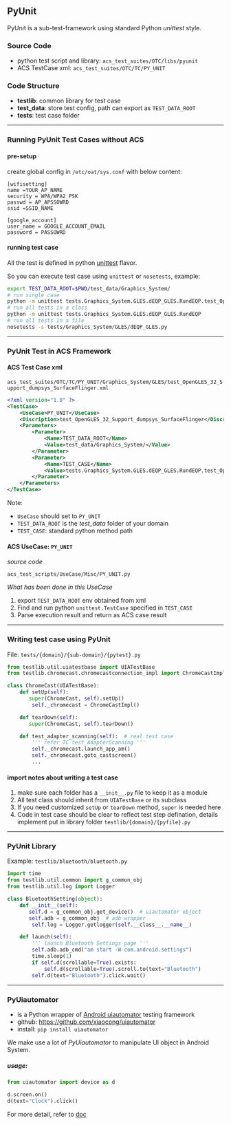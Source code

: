## PyUnit

PyUnit is a sub-test-framework using standard Python *unittest* style.

### Source Code
* python test script and library: `acs_test_suites/OTC/libs/pyunit`
* ACS TestCase xml: `acs_test_suites/OTC/TC/PY_UNIT`

### Code Structure
* **testlib**: common library for test case
* **test_data**: store test config, path can export as `TEST_DATA_ROOT`
* **tests**: test case folder

---
### Running PyUnit Test Cases without ACS
#### pre-setup
create global config in `/etc/oat/sys.conf` with below content:
```
[wifisetting]
name =YOUR_AP_NAME
security = WPA/WPA2 PSK
passwd = AP_APSSOWRD
ssid =SSID_NAME

[google_account]
user_name = GOOGLE_ACCOUNT_EMAIL
password = PASSOWRD
```

#### running test case
All the test is defined in python [unittest](https://docs.python.org/2/library/unittest.html) flavor.

So you can execute test case using `unittest` or `nosetests`, example:

```bash
export TEST_DATA_ROOT=$PWD/test_data/Graphics_System/
# run single case
python -m unittest tests.Graphics_System.GLES.dEQP_GLES.RundEQP.test_OpenGLES_32_Support_dumpsys_SurfaceFlinger
# run all tests in a class
python -m unittest tests.Graphics_System.GLES.dEQP_GLES.RundEQP
# run all tests in a file
nosetests -s tests/Graphics_System/GLES/dEQP_GLES.py
```
---
### PyUnit Test in ACS Framework

#### ACS Test Case xml

`acs_test_suites/OTC/TC/PY_UNIT/Graphics_System/GLES/test_OpenGLES_32_Support_dumpsys_SurfaceFlinger.xml`

```xml
<?xml version="1.0" ?>
<TestCase>
    <UseCase>PY_UNIT</UseCase>
    <Discription>test_OpenGLES_32_Support_dumpsys_SurfaceFlinger</Discription>
    <Parameters>
        <Parameter>
            <Name>TEST_DATA_ROOT</Name>
            <Value>test_data/Graphics_System/</Value>
        </Parameter>
        <Parameter>
            <Name>TEST_CASE</Name>
            <Value>tests.Graphics_System.GLES.dEQP_GLES.RundEQP.test_OpenGLES_32_Support_dumpsys_SurfaceFlinger</Value>
        </Parameter>
    </Parameters>
</TestCase>
```
Note:

* `UseCase` should set to `PY_UNIT`
* `TEST_DATA_ROOT` is the *test_data* folder of your domain
* `TEST_CASE`: standard python method path


#### ACS UseCase: `PY_UNIT`
*source code*

`acs_test_scripts/UseCase/Misc/PY_UNIT.py`

*What has been done in this UseCase*
1. export `TEST_DATA_ROOT` env obtained from xml
2. Find and run python `unittest.TestCase` specified in `TEST_CASE`
3. Parse execution result and return as ACS case result

---
### Writing test case using PyUnit
File: `tests/{domain}/{sub-domain}/{pytest}.py`

```python
from testlib.util.uiatestbase import UIATestBase
from testlib.chromecast.chromecastconnection_impl import ChromeCastImpl

class ChromeCast(UIATestBase):
    def setUp(self):
       super(ChromeCast, self).setUp()
        self._chromecast = ChromeCastImpl()

    def tearDown(self):
       super(ChromeCast, self).tearDown()

    def test_adapter_scanning(self):  # real test case
        ''' refer TC test_AdapterScanning '''
        self._chromecast.launch_app_am()
        self._chromecast.goto_castscreen()
        ...
```

#### import notes about writing a test case
1. make sure each folder has a `__init__.py` file to keep it as a module
2. All test class should inherit from `UIATestBase` or its subclass
3. If you need customized `setUp` or `tearDown` method, `super` is needed here
4. Code in test case should be clear to reflect test step defination, details implement put in library folder `testlib/{domain}/{pyfile}.py`

---
### PyUnit Library

Example: `testlib/bluetooth/bluetooth.py`

```python
import time
from testlib.util.common import g_common_obj
from testlib.util.log import Logger

class BluetoothSetting(object):
    def __init__(self):
       self.d = g_common_obj.get_device()  # uiautomator object
       self.adb = g_common_obj  # adb wrapper
        self.log = Logger.getlogger(self.__class__.__name__)

    def launch(self):
        ''' launch Bluetooth Settings page '''
        self.adb.adb_cmd("am start -W com.android.settings")
        time.sleep(1)
        if self.d(scrollable=True).exists:
            self.d(scrollable=True).scroll.to(text="Bluetooth")
        self.d(text="Bluetooth").click.wait()

```

---

### PyUiautomator

* is a Python wrapper of [Android uiautomator](https://developer.android.com/training/testing/ui-testing/uiautomator-testing.html) testing framework
* github: https://github.com/xiaocong/uiautomator
* install: `pip install uiautomator`

We make use a lot of *PyUiautomator* to manipulate UI object in Android System.

##### usage:

```python
from uiautomator import device as d

d.screen.on()
d(text="Clock").click()
```

For more detail, refer to [doc](https://github.com/xiaocong/uiautomator#table-of-contents)
